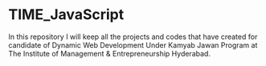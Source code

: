 # TIME_JavaScript
In this repository I will keep all the projects and codes that have created for candidate of Dynamic Web Development Under Kamyab Jawan Program at The Institute of Management &amp; Entrepreneurship Hyderabad.
